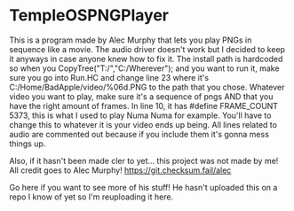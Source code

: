# TempleOSPNGPlayer
This is a program made by Alec Murphy that lets you play PNGs in sequence like a movie.
The audio driver doesn't work but I decided to keep it anyways in case anyone knew how to fix it.
The install path is hardcoded so when you CopyTree("T:/","C:/Wherever"); and you want to run it,
make sure you go into Run.HC and change line 23 where it's C:/Home/BadApple/video/%06d.PNG to
the path that you chose.
Whatever video you want to play, make sure it's a sequence of pngs AND that you have the right amount of frames.
In line 10, it has #define FRAME_COUNT 5373, this is what I used to play Numa Numa for example. 
You'll have to change this to whatever it is your video ends up being.
All lines related to audio are commented out because if you include them it's gonna mess things up.

Also, if it hasn't been made cler to yet... this project was not made by me! All credit goes to Alec Murphy!
https://git.checksum.fail/alec

Go here if you want to see more of his stuff!
He hasn't uploaded this on a repo I know of yet so I'm reuploading it here.
